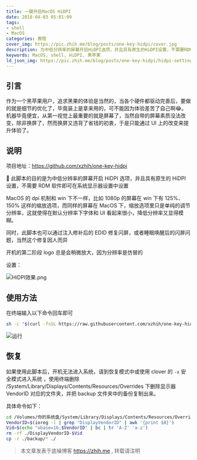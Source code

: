 ```yaml
---
title: 一键开启MacOS HiDPI
date: 2018-04-03 05:01:09
tags: 
- shell
- MacOS
categories: 教程
cover_img: https://pic.zhih.me/blog/posts/one-key-hidpi/cover.jpg
description: 为中低分辨率的屏幕开启HiDPI选项，并且具有原生的HiDPI设置，不需要RDM软件即可在系统显示器设置中设置，作为一个黑苹果用户，从第一视觉上最重要的就是屏幕了，当然自带的屏幕素质没法改变，除非换屏了，然而换屏又违背了省钱的初衷，于是只能通过UI上的改变来提升体验了
keywords: MacOS, shell, HiDPI, 黑苹果
ld_json_img: https://pic.zhih.me/blog/posts/one-key-hidpi/hidpi-setting.jpg
---
```


## 引言

作为一个黑苹果用户，追求黑果的体验是当然的，当各个硬件都驱动完善后，要做的就是细节的优化了，毕竟装上是拿来用的，可不能因为体验差苦了自己啊😂。机器毕竟便宜，从第一视觉上最重要的就是屏幕了，当然自带的屏幕素质没法改变，除非换屏了，然而换屏又违背了省钱的初衷，于是只能通过 UI 上的改变来提升体验了。

## 说明

项目地址：https://github.com/xzhih/one-key-hidpi

 此脚本的目的是为中低分辨率的屏幕开启 HiDPI 选项，并且具有原生的 HiDPI 设置，不需要 RDM 软件即可在系统显示器设置中设置

MacOS 的 dpi 机制和 win 下不一样，比如 1080p 的屏幕在 win 下有 125%、150% 这样的缩放选项，而同样的屏幕在 MacOS 下，缩放选项里只是单纯的调节分辨率，这就使得在默认分辨率下字体和 UI 看起来很小，降低分辨率又显得模糊。

同时，此脚本也可以通过注入修补后的 EDID 修复闪屏，或者睡眠唤醒后的闪屏问题，当然这个修复因人而异

开机的第二阶段 logo 总是会稍微放大，因为分辨率是仿冒的

设置：

![HiDPI效果.png](https://pic.zhih.me/blog/posts/one-key-hidpi/hidpi-setting.jpg)

## 使用方法

在终端输入以下命令回车即可

```bash
sh -c "$(curl -fsSL https://raw.githubusercontent.com/xzhih/one-key-hidpi/master/hidpi-zh.sh)"
```

![运行](https://pic.zhih.me/blog/posts/one-key-hidpi/run.jpg)

## 恢复

如果使用此脚本后，开机无法进入系统，请到恢复模式中或使用 clover 的 `-x` 安全模式进入系统 ，使用终端删除 /System/Library/Displays/Contents/Resources/Overrides 下删除显示器 VendorID 对应的文件夹，并把 backup 文件夹中的备份复制出来。

具体命令如下：

```bash
cd /Volumes/你的系统盘/System/Library/Displays/Contents/Resources/Overrides
VendorID=$(ioreg -l | grep "DisplayVendorID" | awk '{print $8}')
Vid=$(echo "obase=16;$VendorID" | bc | tr 'A-Z' 'a-z')
rm -rf ./DisplayVendorID-$Vid
cp -r ./backup/* ./
```

>本文章发表于底噪博客 https://zhih.me , 转载请注明

